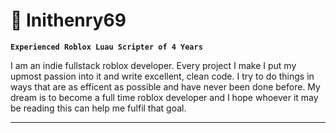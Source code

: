 # 🏉 Inithenry69

**`Experienced Roblox Luau Scripter of 4 Years`**

I am an indie fullstack roblox developer. Every project I make I put my upmost passion into it and write excellent, clean code. I try to do things in ways that are as efficent as possible and have never been done before. My dream is to become a full time roblox developer and I hope whoever it may be reading this can help me fulfil that goal.

<p align = left>

  <a href = "www.example.com" src="https://custom-icon-badges.demolab.com/badge/-Use%20Template-teal?style=for-the-badge&logo=repo-template&logoColor=white"></a>

  

</p>

---
